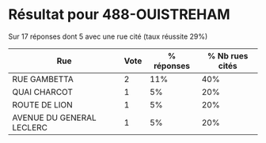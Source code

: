 # Résultat pour 488-OUISTREHAM

Sur 17 réponses dont 5 avec une rue cité (taux réussite 29%)

| Rue | Vote | % réponses | % Nb rues cités|
|-----|------|------------|----------------|
| RUE GAMBETTA | 2 | 11% | 40%|
| QUAI CHARCOT | 1 | 5% | 20%|
| ROUTE DE LION | 1 | 5% | 20%|
| AVENUE DU GENERAL LECLERC | 1 | 5% | 20%|
